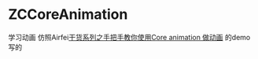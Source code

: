 # ZCCoreAnimation
学习动画
仿照Airfei[干货系列之手把手教你使用Core animation 做动画](http://www.jianshu.com/p/1e2b8ff3519e?utm_campaign=hugo&utm_medium=reader_share&utm_content=note) 的demo写的

